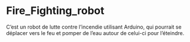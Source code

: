 # Fire_Fighting_robot
C’est un robot de lutte contre l’incendie utilisant Arduino, qui pourrait se déplacer vers le feu et pomper de l’eau autour de celui-ci pour l’éteindre. 

